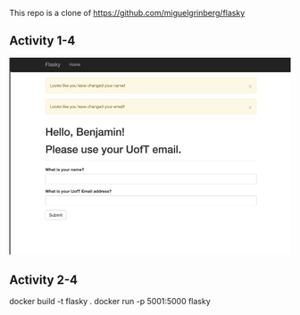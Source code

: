 This repo is a clone of https://github.com/miguelgrinberg/flasky

## Activity 1-4
![Activity 1-4](activity-1-4.png)


## Activity 2-4
docker build -t flasky .
docker run -p 5001:5000 flasky